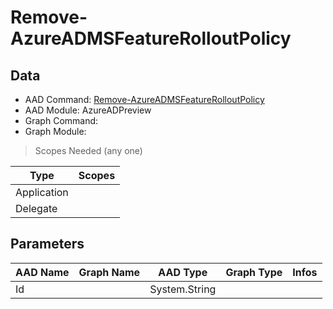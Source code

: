 # Remove-AzureADMSFeatureRolloutPolicy

> 

## Data

+ AAD Command: [Remove-AzureADMSFeatureRolloutPolicy](https://docs.microsoft.com/en-us/powershell/module/AzureADPreview/Remove-AzureADMSFeatureRolloutPolicy)
+ AAD Module: AzureADPreview
+ Graph Command: [](https://docs.microsoft.com/en-us/powershell/module//)
+ Graph Module: 

> Scopes Needed (any one)

|Type|Scopes|
|---|---|
|Application||
|Delegate||

## Parameters

|AAD Name|Graph Name|AAD Type|Graph Type|Infos|
|---|---|---|---|---|
|Id||System.String|||

